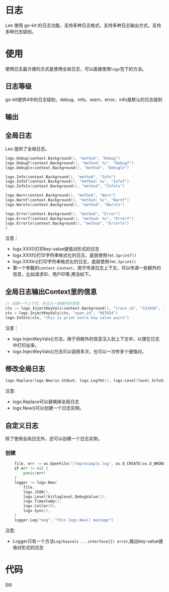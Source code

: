 # 日志
Leo 使用 go-kit 的日志功能，支持多种日志格式，支持多种日志输出方式，支持多种日志级别。

# 使用
使用日志最方便的方式是使用全局日志，可以直接使用`logx`包下的方法。

## 日志等级
go-kit提供4中的日志级别，debug、info、warn、error，info是默认的日志级别

## 输出


## 全局日志
Leo 提供了全局日志。
```go
logx.Debug(context.Background(), "method", "Debug")
logx.Debugf(context.Background(), "method: %s", "Debugf")
logx.Debugln(context.Background(), "method", "Debugln")

logx.Info(context.Background(), "method", "Info")
logx.Infof(context.Background(), "method: %s", "Infof")
logx.Infoln(context.Background(), "method", "Infoln")

logx.Warn(context.Background(), "method", "Warn")
logx.Warnf(context.Background(), "method: %s", "Warnf")
logx.Warnln(context.Background(), "method", "Warnln")

logx.Error(context.Background(), "method", "Error")
logx.Errorf(context.Background(), "method: %s", "Errorf")
logx.Errorln(context.Background(), "method", "Errorln")
}
```
注意：
* logx.XXX()打印key-value键值对形式的日志
* logx.XXXf()打印字符串格式化的日志，底层使用`fmt.Sprintf()`
* logx.XXXln()打印字符串格式化的日志，底层使用`fmt.Sprint()`
* 第一个参数的`context.Context`，用于传递日志上下文，可以传递一些额外的信息，比如请求ID、用户ID等,用法如下。

## 全局日志输出Context里的信息
```go
// 创建一个上下文，并注入一些额外的信息
ctx := logx.InjectKeyVals(context.Background(), "trace_id", "123456", "parent_id", "abcdefg")
ctx = logx.InjectKeyVals(ctx, "span_id", "987654")
logx.Infoln(ctx, "this is print extra key value pairs")
```
注意：
* logx.InjectKeyVals()方法，用于将额外的信息注入到上下文中，以便在日志中打印出来。
* logx.InjectKeyVals()方法可以调用多次，也可以一次传多个键值对。

## 修改全局日志
```go
logx.Replace(logx.New(os.Stdout, logx.Logfmt(), logx.Level(level.InfoValue()), logx.Timestamp(), logx.Caller(2), logx.Sync()))
```
注意:
* logx.Replace可以替换掉全局日志
* logx.New()可以创建一个日志实例。

## 自定义日志
除了使用全局日志外，还可以创建一个日志实例。
### 创建
```go
	file, err := os.OpenFile("/tmp/example.log", os.O_CREATE|os.O_WRONLY|os.O_APPEND, 0666)
	if err != nil {
		panic(err)
	}
	logger := logx.New(
		file,
		logx.JSON(),
		logx.Level(kitloglevel.DebugValue()),
		logx.Timestamp(),
		logx.Caller(0),
		logx.Sync(),
	)
	logger.Log("msg", "this logx.New() message")
```
注意:
* Logger只有一个方法`Log(keyvals ...interface{}) error`,输出key-value键值对形式的日志

# 代码
[log](../example/log)